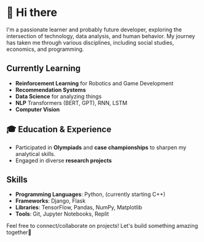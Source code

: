 # 🦄 Hi there
I'm a passionate learner and probably future developer, exploring the intersection of technology, data analysis, and human behavior. My journey has taken me through various disciplines, including social studies, economics, and programming.

## Currently Learning
- **Reinforcement Learning** for Robotics and Game Development
- **Recommendation Systems** 
- **Data Science** for analyzing things
- **NLP** Transformers (BERT, GPT), RNN, LSTM
- **Computer Vision**

## 🎓 Education & Experience
- Participated in **Olympiads** and **case championships** to sharpen my analytical skills.
- Engaged in diverse **research projects**

## Skills
- **Programming Languages**: Python, (currently starting C++)
- **Frameworks**: Django, Flask
- **Libraries**: TensorFlow, Pandas, NumPy, Matplotlib
- **Tools**: Git, Jupyter Notebooks, Replit

Feel free to connect/collaborate on projects! Let's build something amazing together🚀



